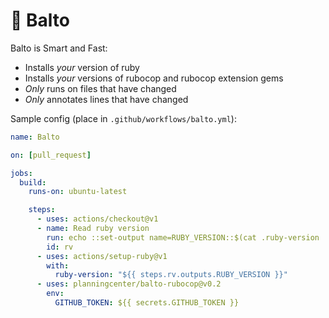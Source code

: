 # 🐺 Balto

Balto is Smart and Fast:

* Installs _your_ version of ruby
* Installs _your_ versions of rubocop and rubocop extension gems
* _Only_ runs on files that have changed
* _Only_ annotates lines that have changed

Sample config (place in `.github/workflows/balto.yml`):

```yaml
name: Balto

on: [pull_request]

jobs:
  build:
    runs-on: ubuntu-latest

    steps:
      - uses: actions/checkout@v1
      - name: Read ruby version
        run: echo ::set-output name=RUBY_VERSION::$(cat .ruby-version | cut -f 1,2 -d .)
        id: rv
      - uses: actions/setup-ruby@v1
        with:
          ruby-version: "${{ steps.rv.outputs.RUBY_VERSION }}"
      - uses: planningcenter/balto-rubocop@v0.2
        env:
          GITHUB_TOKEN: ${{ secrets.GITHUB_TOKEN }}
```
